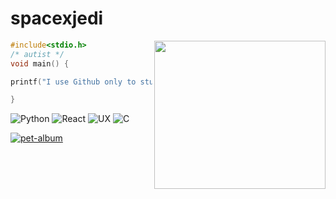 # spacexjedi


<img align="right" width="274" height="237" src="https://media.giphy.com/media/ff0dv4KMGxjna/source.gif">

```c
#include<stdio.h>
/* autist */
void main() {

printf("I use Github only to study and learn.");    

}
```

![Python](https://img.shields.io/badge/-Python-000000?style=flat&logo=python)
![React](https://img.shields.io/badge/-React-222222?style=flat&logo=React&logoColor=61DAFB)
![UX](https://img.shields.io/badge/%F0%9F%96%96-UX-9cf)
![C](https://img.shields.io/badge/-C%2B%2B-00599C?style=flat-square&logo=C%2B%2B&logoColor=white)  

[![pet-album](https://img.shields.io/badge/%F0%9F%93%B8-album-9cf)](https://github.com/spacexjedi/spacexjedi/blob/master/album/images/screenshoot.md)  

